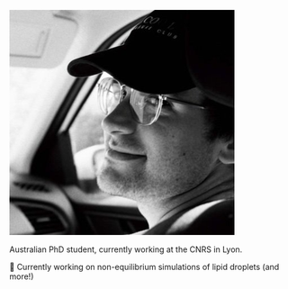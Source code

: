 ![alt-text](https://github.com/jacksoncrowley/jacksoncrowley/blob/main/YP7dZ3Yq_400x400.jpg "Me!")


Australian PhD student, currently working at the CNRS in Lyon.

🌱 Currently working on non-equilibrium simulations of lipid droplets (and more!)
